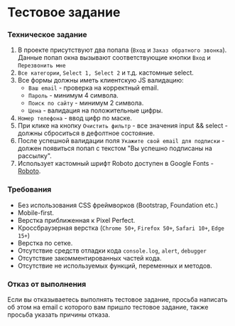 # Тестовое задание 
### Техническое задание
1. В проекте присутствуют два попапа (`Вход` и `Заказ обратного звонка`).
   Данные попап окна вызывают соответствующие кнопки `Вход` и `Перезвонить мне`
2. `Все категории`, `Select 1, Select 2` и т.д. кастомные select.
3. Все формы должны иметь клиентскую JS валидацию:
   * `Ваш email` - проверка на корректный email.
   * `Пароль` - минимум 4 символа.
   * `Поиск по сайту` - минимум 2 символа.
   * `Цена` - валидация на положительные цифры.
4. `Номер телефона` - ввод цифр по маске.
5. При клике на кнопку `Очистить фильтр` - все значения input && select - должны сброситься в дефолтное состояние.
6. После успешной валидации поля `Укажите свой email для подписки` - должен появиться попап с текстом "Вы успешно подписаны на рассылку".
7. Использует кастомный шрифт Roboto доступен в Google Fonts - [Roboto](https://fonts.google.com/specimen/Roboto).
### Требования
* Без использования CSS фреймворков (Bootstrap, Foundation etc.)
* Mobile-first.
* Верстка приближенная к Pixel Perfect.
* Кроссбраузерная верстка (`Chrome 50+`, `Firefox 50+`, `Safari 10+`, `Edge 15+`)
* Верстка по сетке.
* Отсутствие средств отладки кода `console.log`, `alert`, `debugger`
* Отсутствие закомментированных частей кода.
* Отсутствие не используемых функций, переменных и методов.
### Отказ от выполнения 
Если вы отказываетесь выполнять тестовое задание, 
просьба написать об этом на email с которого вам пришло тестовое задание,
также просьба указать причины отказа.